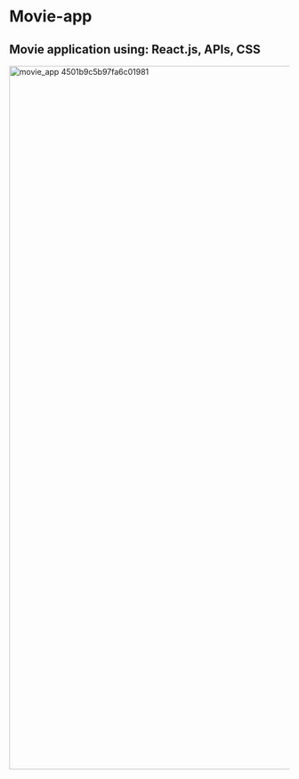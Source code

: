 # Movie-app

## Movie application using: React.js, APIs, CSS

<img width="1263" alt="movie_app 4501b9c5b97fa6c01981" src="https://user-images.githubusercontent.com/68688135/147365693-99c8993d-0561-4b2f-a0aa-938866b95b51.png">
